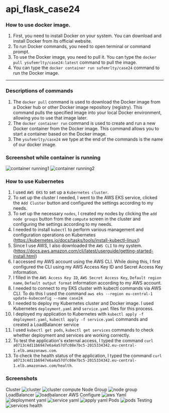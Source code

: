 # api_flask_case24

### How to use docker image.
1. First, you need to install Docker on your system. You can download and install Docker from its official website.
2. To run Docker commands, you need to open terminal or command prompt.
3. To use the Docker image, you need to pull it. You can type the `docker pull ysufemrlty/case24:latest` command  to pull the image.
4. You can type the `docker container run sufemrlty/case24` command to run the Docker image.
-----
### Descriptions of commands
1. The `docker pull` command is used to download the Docker image from a Docker hub or other Docker image repository (registry). This command pulls the specified image into your local Docker environment, allowing you to use that image later.
2. The `docker container run` command is used to create and run a new Docker container from the Docker image. This command allows you to start a container based on the Docker image.
3. The `ysufemrlty/case24` we ​​type at the end of the commands is the name of our docker image.

### Screenshot while container is running  
![container running1](https://github.com/user-attachments/assets/868d82c1-6413-4a5f-a764-833e0a9f3cdb)
![container running2](https://github.com/user-attachments/assets/0f6434db-15c3-4262-94ae-f468405f7d05)

### How to use Kubernetes
1. I used `AWS EKS` to set up a `Kubernetes cluster`.
2. To set up the cluster I needed, I went to the AWS EKS service, clicked the `Add Cluster` button and configured the settings according to my needs.
3. To set up the necessary `nodes`, I created my nodes by clicking the `add node groups` button from the `compute` screen in the cluster and configuring the settings according to my needs.
4. I needed to install `kubectl` to perform various management and configuration operations on Kubernetes (https://kubernetes.io/docs/tasks/tools/install-kubectl-linux/)
5. Since I use AWS, I also downloaded the `AWS CLI` to my system. (https://docs.aws.amazon.com/cli/latest/userguide/getting-started-install.html)
6. I accessed my AWS account using the AWS CLI. While doing this, I first configured the CLI using my AWS Access Key ID and Secret Access Key information.
7. I filled in the `AWS Access Key ID`, `AWS Secret Access Key`, `Default region name`, `Default output format` information according to my AWS account.
8. I needed to connect to my EKS cluster with kubectl commands via AWS CLI. To do this I used the command `aws eks --region eu-central-1 update-kubeconfig --name case24`
9. I needed to deploy my Kubernetes cluster and Docker image. I used Kubernetes `deployment.yaml` and `service.yaml` files for this process.
10. I deployed my application to Kubernetes with `kubectl apply -f deployment.yaml`, `kubectl apply -f service.yaml` commands and created a LoadBalancer service
11. I used `kubectl get pods`, `kubectl get services` commands to check whether deployment and services are working correctly.
12. To test the application's external access, I typed the command `curl a0713c4d11b6947e6a4a57dfc08e7bc5-2015334342.eu-central-1.elb.amazonaws.com`.
13. To check the health status of the application, I typed the command `curl a0713c4d11b6947e6a4a57dfc08e7bc5-2015334342.eu-central-1.elb.amazonaws.com/health`.

### Screenshots
Cluster
![cluster](https://github.com/user-attachments/assets/10455a4e-a9b0-4075-a081-69612034705c)
![cluster compute](https://github.com/user-attachments/assets/2d4865b5-d9ad-42c6-b7bb-22a5e0af5ab6)
Node Group
![node group](https://github.com/user-attachments/assets/d687639a-a0c9-4e33-b215-ab784151a7e6)
LoadBalancer
![loadbalancer](https://github.com/user-attachments/assets/cec88f0c-37d6-40cb-8fc7-f9ccc733941d)
AWS Configure
![aws](https://github.com/user-attachments/assets/706bfb62-a351-47aa-b78a-20fd1bd375e4)
Yaml
![deployment yaml](https://github.com/user-attachments/assets/9dd0c23d-7ea3-4513-915f-c36ef891e885)
![service yaml](https://github.com/user-attachments/assets/d984d7ac-8cc1-4d88-a5c5-fa40ee04a4ad)
![apply yaml](https://github.com/user-attachments/assets/7d458d2b-127e-4a25-ad83-6c41e05d1d43)
Pods
![pods](https://github.com/user-attachments/assets/0f824622-bb85-4829-b362-f0292442e0cc)
Testing
![services health](https://github.com/user-attachments/assets/fed66c87-5de8-424a-ba35-cfdb15e55ca2)
